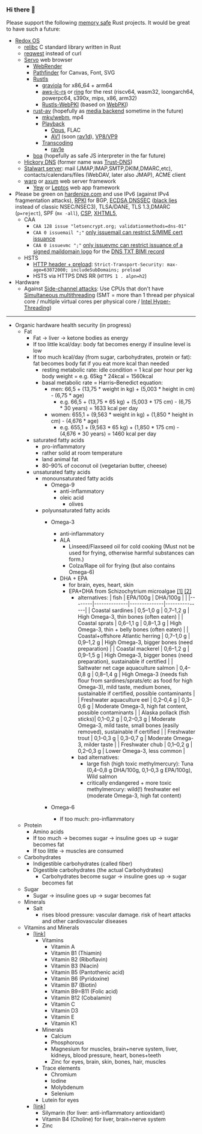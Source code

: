 ### Hi there 👋

Please support the following [memory safe](https://www.memorysafety.org/docs/memory-safety/) Rust projects. It would be great to have such a future:
* [Redox OS](https://github.com/redox-os)
  * [relibc](https://github.com/redox-os/relibc) C standard library written in Rust
  * [reqwest](https://github.com/seanmonstar/reqwest) instead of curl
  * [Servo](https://github.com/servo/servo) web browser
    * [WebRender](https://github.com/servo/webrender)
    * [Pathfinder](https://github.com/servo/pathfinder) for Canvas, Font, SVG
    * [Rustls](https://github.com/ctz/rustls)
      * [graviola](https://github.com/ctz/graviola) for x86_64 + arm64
      * [aws-lc-rs](https://github.com/aws/aws-lc-rs) or [ring](https://github.com/briansmith/ring) for the rest (riscv64, wasm32, loongarch64, powerpc64, s390x, mips, x86, arm32)
      * [Rustls-WebPKI](https://github.com/rustls/webpki) (based on [WebPKI](https://github.com/briansmith/webpki))
    * [rust-av](https://github.com/rust-av) (hopefully as [media backend](https://github.com/servo/media/tree/master/backends) sometime in the future)
      * [mkv/webm](https://github.com/rust-av/matroska), mp4
      * [Playback](https://github.com/rust-av/avp)
        * [Opus](https://github.com/lu-zero/opus), FLAC
        * [AV1](https://github.com/rust-av/dav1d-rs) (soon [rav1d](https://github.com/memorysafety/rav1d)), [VP8/VP9](https://github.com/rust-av/vpx-rs)
      * [Transcoding](https://github.com/rust-av/ave)
        * [rav1e](https://github.com/xiph/rav1e)
    * [boa](https://github.com/boa-dev/boa) (hopefully as safe JS interpreter in the far future)
  * [Hickory DNS](https://github.com/hickory-dns/hickory-dns) (former name was [Trust-DNS](https://github.com/bluejekyll/trust-dns))
  * [Stalwart server](https://github.com/stalwartlabs/mail-server): mail (JMAP,IMAP,SMTP,DKIM,DMARC,etc), contacts/calendars/files (WebDAV, later also JMAP), ACME client
  * [warp](https://github.com/seanmonstar/warp) or [axum](https://github.com/tokio-rs/axum) web server framework
    * [Yew](https://github.com/yewstack/yew) or [Leptos](https://github.com/leptos-rs/leptos) web app framework
* Please be green on [hardenize.com](https://hardenize.com) and use IPv6 (against IPv4 fragmentation attacks), [RPKI](https://nlnetlabs.nl/projects/rpki/routinator/) for BGP, [ECDSA DNSSEC](https://www.cloudflare.com/dns/dnssec/ecdsa-and-dnssec/) ([black lies](https://blog.cloudflare.com/black-lies/) instead of classic NSEC/NSEC3), TLSA/DANE, TLS 1.3,DMARC (`p=reject`), SPF (`mx -all`), [CSP](https://report-uri.com/home/generate), [XHTML5](https://blog.whatwg.org/xhtml5-in-a-nutshell),
  * CAA
    * `CAA 128 issue "letsencrypt.org; validationmethods=dns-01"`
    * `CAA 0 issuemail ";"` [only issuemail can restrict S/MIME cert issuance](https://www.rfc-editor.org/rfc/rfc9495.html#name-no-issuemail-property)
    * `CAA 0 issuevmc ";"` [only issuevmc can restrict issuance of a signed maildomain logo](https://bimigroup.org/resources/VMC_Requirements_latest.pdf#page=59) for the [DNS TXT BIMI record](https://support.google.com/a/answer/10911321)
  * HSTS
    * [HTTP header + preload](https://hstspreload.org/): `Strict-Transport-Security: max-age=63072000; includeSubDomains; preload`
    * HSTS via HTTPS DNS RR (`HTTPS 1 . alpn=h2`)
* Hardware
  * Against [Side-channel attacks](https://en.wikipedia.org/wiki/Side-channel_attack): Use CPUs that don't have [Simultaneous multithreading](https://en.wikipedia.org/wiki/Simultaneous_multithreading) (SMT = more than 1 thread per physical core / multiple virtual cores per physical core / [Intel Hyper-Threading](https://en.wikipedia.org/wiki/Hyper-threading))

---

* Organic hardware health security (in progress)
  * Fat
    * Fat -> liver -> ketone bodies as energy
    * If too little kcal/day: body fat becomes energy if insuline level is low
    * If too much kcal/day (from sugar, carbohydrates, protein or fat): fat becomes body fat if you eat more kcal than needed
      * resting metabolic rate: idle condition = 1 kcal per hour per kg body weight = e.g. 65kg * 24kcal = 1560kcal
      * basal metabolic rate = Harris–Benedict equation:
        * men: 66,5 + (13,75 * weight in kg) + (5,003 * height in cm) - (6,75 * age)
          * e.g. 66,5 + (13,75 * 65 kg) + (5,003 * 175 cm) - (6,75 * 30 years) = 1633 kcal per day
        * women: 655,1 + (9,563 * weight in kg) + (1,850 * height in cm) - (4,676 * age)
          * e.g. 655,1 + (9,563 * 65 kg) + (1,850 * 175 cm) - (4,676 * 30 years) = 1460 kcal per day
    * saturated fatty acids
      * pro-inflammatory
      * rather solid at room temperature
      * land animal fat
      * 80-90% of coconut oil (vegetarian butter, cheese)
    * unsaturated fatty acids
      * monounsaturated fatty acids
        * Omega-9
          * anti-inflammatory
          * oleic acid
            * olives
      * polyunsaturated fatty acids
        * Omega-3
          * anti-inflammatory
          * ALA
            * Linseed/Flaxseed oil for cold cooking (Must not be used for frying, otherwise harmful substances can form.)
            * Colza/Rape oil for frying (but also contains Omega-6)
          * DHA + EPA
            * for brain, eyes, heart, skin
            * EPA+DHA from Schizochytrium microalgae [[1]](https://www.rossmann.de/de/gesundheit-doppelherz-omega-3-1000-vegan-kapseln/p/4009932132786) [[2]](https://www.rossmann.de/de/gesundheit-altapharma-omega-3-algenoel/p/4305615808970)
              * alternatives:
                | fish | EPA/100g | DHA/100g |  |
                |--------|--------------|--------------|---------------|
                | Coastal sardines | 0,5–1,0 g | 0,7–1,2 g | High Omega-3, thin bones (often eaten) |
                | Coastal sprats | 0,6–1,1 g | 0,8–1,3 g | High Omega-3, thin + belly bones (often eaten) |
                | Coastal+offshore Atlantic herring | 0,7–1,0 g | 0,9–1,2 g | High Omega-3, bigger bones (need preparation) |
                | Coastal mackerel | 0,6–1,2 g | 0,9–1,5 g | High Omega-3, bigger bones (need preparation), sustainable if certified |
                | Saltwater net cage aquaculture salmon | 0,4–0,8 g | 0,8–1,4 g | High Omega-3 (needs fish flour from sardines/sprats/etc as food for high Omega-3), mild taste, medium bones, sustainable if certified, possible contaminants |
                | Freshwater aquaculture eel | 0,2–0,4 g | 0,3–0,6 g | Moderate Omega-3, high fat content, possible contaminants |
                | Alaska pollack (fish sticks)| 0,1–0,2 g | 0,2–0,3 g | Moderate Omega-3, mild taste, small bones (easily removed), sustainable if certified |
                | Freshwater trout | 0,1–0,3 g | 0,3–0,7 g | Moderate Omega-3, milder taste |
                | Freshwater chub | 0,1–0,2 g | 0,2–0,3 g | Lower Omega-3, less common |
              * bad alternatives:
                * large fish (high toxic methylmercury): Tuna (0,4–0,8 g DHA/100g, 0,1–0,3 g EPA/100g), Wild salmon
                * critically endangered + more toxic methylmercury: wild(!) freshwater eel (moderate Omega-3, high fat content)

        * Omega-6
          * If too much: pro-inflammatory
  * Protein
    * Amino acids
    * If too much -> becomes sugar -> insuline goes up -> sugar becomes fat
    * If too little -> muscles are consumed
  * Carbohydrates
    * Indigestible carbohydrates (called fiber)
    * Digestible carbohydrates (the actual Carbohydrates)
      * Carbohydrates become sugar -> insuline goes up -> sugar becomes fat
  * Sugar
    * Sugar -> insuline goes up -> sugar becomes fat
  * Minerals
    * Salt
      * rises blood pressure: vascular damage. risk of heart attacks and other cardiovascular diseases
  * Vitamins and Minerals
    * [[link]](https://www.rossmann.de/de/gesundheit-altapharma-a-z-depot-ab-50/p/4305615887050)
      * Vitamins
        * Vitamin A
        * Vitamin B1 (Thiamin)
        * Vitamin B2 (Riboflavin)
        * Vitamin B3 (Niacin)
        * Vitamin B5 (Pantothenic acid)
        * Vitamin B6 (Pyridoxine)
        * Vitamin B7 (Biotin)
        * Vitamin B9=B11 (Folic acid)
        * Vitamin B12 (Cobalamin)
        * Vitamin C
        * Vitamin D3
        * Vitamin E
        * Vitamin K1
      * Minerals
        * Calcium
        * Phosphorous
        * Magnesium for muscles, brain+nerve system, liver, kidneys, blood pressure, heart, bones+teeth
        * Zinc for eyes, brain, skin, bones, hair, muscles
      * Trace elements
        * Chromium
        * Iodine
        * Molybdenum
        * Selenium
      * Lutein for eyes
    * [[link]](https://www.rossmann.de/de/gesundheit-zirkulin-leber-vital-hochdosiert/p/4036581253388)
      * Silymarin (for liver: anti-inflammatory antioxidant)
      * Vitamin B4 (Choline) for liver, brain+nerve system
      * Zinc
   

<!--
**Darkspirit/Darkspirit** is a ✨ _special_ ✨ repository because its `README.md` (this file) appears on your GitHub profile.

Here are some ideas to get you started:

- 🔭 I’m currently working on ...
- 🌱 I’m currently learning ...
- 👯 I’m looking to collaborate on ...
- 🤔 I’m looking for help with ...
- 💬 Ask me about ...
- 📫 How to reach me: ...
- 😄 Pronouns: ...
- ⚡ Fun fact: ...
-->
